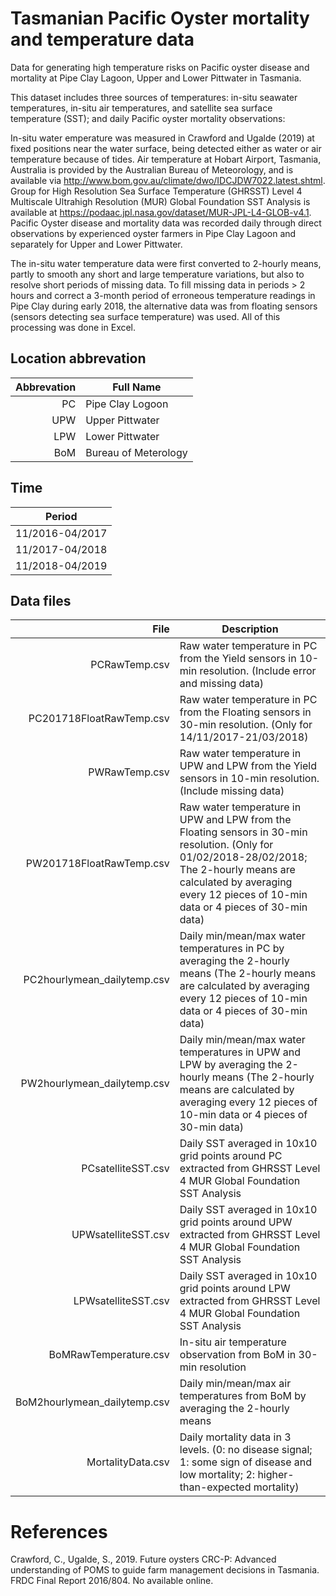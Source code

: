 # Tasmanian Pacific Oyster mortality and temperature data

Data for generating high temperature risks on Pacific oyster disease and mortality at Pipe Clay Lagoon, Upper and Lower Pittwater in Tasmania.

This dataset includes three sources of temperatures: in-situ seawater temperatures, in-situ air temperatures, and satellite sea surface temperature (SST); and daily Pacific oyster mortality observations:

In-situ water emperature was measured in Crawford and Ugalde (2019) at fixed positions near the water surface, being detected either as water or air temperature because of tides. Air temperature at Hobart Airport, Tasmania, Australia is provided by the Australian Bureau of Meteorology, and is available via http://www.bom.gov.au/climate/dwo/IDCJDW7022.latest.shtml. Group for High Resolution Sea Surface Temperature (GHRSST) Level 4 Multiscale Ultrahigh Resolution (MUR) Global Foundation SST Analysis is available at https://podaac.jpl.nasa.gov/dataset/MUR-JPL-L4-GLOB-v4.1.
Pacific Oyster disease and mortality data was recorded daily through direct observations by experienced oyster farmers in Pipe Clay Lagoon and separately for Upper and Lower Pittwater. 

The in-situ water temperature data were first converted to 2-hourly means, partly to smooth any short and large temperature variations, but also to resolve short periods of missing data. To fill missing data in periods > 2 hours and correct a 3-month period of erroneous temperature readings in Pipe Clay during early 2018, the alternative data was from floating sensors (sensors detecting sea surface temperature) was used. All of this processing was done in Excel.

## Location abbrevation
| Abbrevation| Full Name |
|-----:|---------------|
| PC | Pipe Clay Logoon |
| UPW | Upper Pittwater |
| LPW | Lower Pittwater |
| BoM | Bureau of Meterology |

## Time
| Period |
|---------------|
| 11/2016-04/2017 |
| 11/2017-04/2018 |
| 11/2018-04/2019 |

## Data files
| File | Description |
|-----:|---------------|
| PCRawTemp.csv | Raw water temperature in PC from the Yield sensors in 10-min resolution. (Include error and missing data) |
| PC201718FloatRawTemp.csv | Raw water temperature in PC from the Floating sensors in 30-min resolution. (Only for 14/11/2017-21/03/2018) |
| PWRawTemp.csv | Raw water temperature in UPW and LPW from the Yield sensors in 10-min resolution. (Include missing data) |
| PW201718FloatRawTemp.csv | Raw water temperature in UPW and LPW from the Floating sensors in 30-min resolution. (Only for 01/02/2018-28/02/2018; The 2-hourly means are calculated by averaging every 12 pieces of 10-min data or 4 pieces of 30-min data) |
| PC2hourlymean_dailytemp.csv | Daily min/mean/max water temperatures in PC by averaging the 2-hourly means (The 2-hourly means are calculated by averaging every 12 pieces of 10-min data or 4 pieces of 30-min data) |
| PW2hourlymean_dailytemp.csv | Daily min/mean/max water temperatures in UPW and LPW by averaging the 2-hourly means (The 2-hourly means are calculated by averaging every 12 pieces of 10-min data or 4 pieces of 30-min data) |
| PCsatelliteSST.csv | Daily SST averaged in 10x10 grid points around PC extracted from GHRSST Level 4 MUR Global Foundation SST Analysis |
| UPWsatelliteSST.csv | Daily SST averaged in 10x10 grid points around UPW extracted from GHRSST Level 4 MUR Global Foundation SST Analysis |
| LPWsatelliteSST.csv | Daily SST averaged in 10x10 grid points around LPW extracted from GHRSST Level 4 MUR Global Foundation SST Analysis |
| BoMRawTemperature.csv | In-situ air temperature observation from BoM in 30-min resolution |
| BoM2hourlymean_dailytemp.csv | Daily min/mean/max air temperatures from BoM by averaging the 2-hourly means |
| MortalityData.csv | Daily mortality data in 3 levels. (0: no disease signal; 1: some sign of disease and low mortality; 2: higher-than-expected mortality) |

# References
Crawford, C., Ugalde, S., 2019. Future oysters CRC-P: Advanced understanding of POMS to guide farm management decisions in Tasmania. FRDC Final Report 2016/804. No available online.
